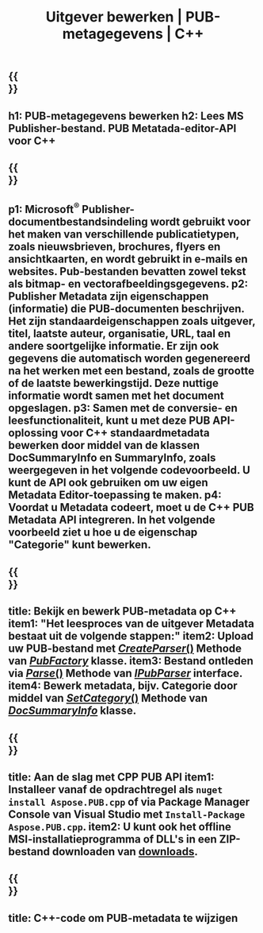 ﻿---
translation: true
template: /_templates/metadata-cpp.md
title: Uitgever bewerken | PUB-metagegevens | C++
description: Lees Publisher Metadata met behulp van PUB C++ API Solution. Native C++ API geeft u toegang tot de eigenschappen SummaryInfo en DocSummaryInfo.
url: /cpp/metadata/pub/
metakeywords: bewerk pub-metadata, pub-bestand metadata, uitgever metadata-editor, lees pub-metadata, lees pub-metadata
family: pub
platformtag: cpp
feature: metadata
aliases: /cpp/metagegevens/
---

{{<section banner>}}
---
h1: PUB-metagegevens bewerken
h2: Lees MS Publisher-bestand. PUB Metatada-editor-API voor C++
---

{{<section overview>}}
---
p1: Microsoft<sup>®</sup> Publisher-documentbestandsindeling wordt gebruikt voor het maken van verschillende publicatietypen, zoals nieuwsbrieven, brochures, flyers en ansichtkaarten, en wordt gebruikt in e-mails en websites. Pub-bestanden bevatten zowel tekst als bitmap- en vectorafbeeldingsgegevens.
p2: Publisher Metadata zijn eigenschappen (informatie) die PUB-documenten beschrijven. Het zijn standaardeigenschappen zoals uitgever, titel, laatste auteur, organisatie, URL, taal en andere soortgelijke informatie. Er zijn ook gegevens die automatisch worden gegenereerd na het werken met een bestand, zoals de grootte of de laatste bewerkingstijd. Deze nuttige informatie wordt samen met het document opgeslagen.
p3: Samen met de conversie- en leesfunctionaliteit, kunt u met deze PUB API-oplossing voor C++ standaardmetadata bewerken door middel van de klassen DocSummaryInfo en SummaryInfo, zoals weergegeven in het volgende codevoorbeeld. U kunt de API ook gebruiken om uw eigen Metadata Editor-toepassing te maken.
p4: Voordat u Metadata codeert, moet u de C++ PUB Metadata API integreren. In het volgende voorbeeld ziet u hoe u de eigenschap "Categorie" kunt bewerken.
---

{{<section feature1>}}
---
title: Bekijk en bewerk PUB-metadata op C++
item1: "Het leesproces van de uitgever Metadata bestaat uit de volgende stappen:"
item2: Upload uw PUB-bestand met [*CreateParser*()](https://apireference.aspose.com/pub/cpp/class/aspose.pub.pub_factory#a88c04c4c35d45ee8febc7e1554d03c4b) Methode van [*PubFactory*](https://apireference.aspose.com/pub/cpp/class/aspose.pub.pub_factory) klasse.
item3: Bestand ontleden via [*Parse*()](https://apireference.aspose.com/pub/cpp/class/aspose.pub.i_pub_parser#ae9fc7043f382a5b4a7b694f0fe477915) Methode van [*IPubParser*](https://apireference.aspose.com/pub/cpp/class/aspose.pub.i_pub_parser) interface.
item4: Bewerk metadata, bijv. Categorie door middel van [*SetCategory*()](https://apireference.aspose.com/pub/cpp/class/aspose.pub.doc_summary_info#a2e023fe8e8ecd0bf03bb6c9d561f8fec) Methode van [*DocSummaryInfo*](https:/apireference.aspose.com/pub/cpp/class/aspose.pub.doc_summary_info) klasse.
---

{{<section feature2>}}
---
title: Aan de slag met CPP PUB API
item1: Installeer vanaf de opdrachtregel als ```nuget install Aspose.PUB.cpp``` of via Package Manager Console van Visual Studio met ```Install-Package Aspose.PUB.cpp```.
item2: U kunt ook het offline MSI-installatieprogramma of DLL's in een ZIP-bestand downloaden van [downloads](https://downloads.aspose.com/pub/cpp).
---

{{<section codeexample>}}
---
title: C++-code om PUB-metadata te wijzigen
---

